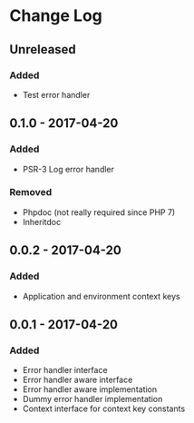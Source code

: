 # Change Log


## Unreleased

### Added

- Test error handler


## 0.1.0 - 2017-04-20

### Added

- PSR-3 Log error handler

### Removed

- Phpdoc (not really required since PHP 7)
- Inheritdoc


## 0.0.2 - 2017-04-20

### Added

- Application and environment context keys


## 0.0.1 - 2017-04-20

### Added

- Error handler interface
- Error handler aware interface
- Error handler aware implementation
- Dummy error handler implementation
- Context interface for context key constants
